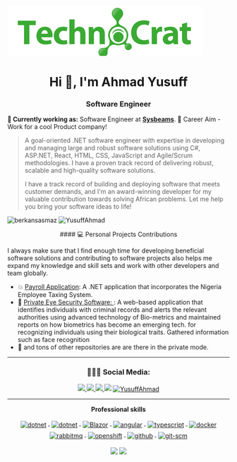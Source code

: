 ![](assets/header.png)
<h1 align="center">Hi 👋, I'm Ahmad Yusuff</h1>
<h3 align="center">Software Engineer</h3>

**💼 Currently working as:** Software Engineer at <a href="https://github.com/orgs/sysbeams/" target="_blank"><b>Sysbeams</b></a>.
🦸 Career Aim - Work for a cool Product company! 

> A goal-oriented .NET software engineer with expertise in developing and managing large and robust 
software solutions using C#, ASP.NET, React, HTML, CSS, JavaScript and Agile/Scrum methodologies. I have a proven track record of delivering 
robust, scalable and high-quality software solutions. 
>
> I have a track record of building and deploying software that meets customer demands, and I'm an award-winning developer for my 
valuable contribution towards solving African problems. Let me help you 
bring your software ideas to life!

<p align="left">
<img src="https://github-readme-stats.vercel.app/api/top-langs/?username=YusuffAhmad&layout=compact&theme=tokyonight&count_private=true" alt="berkansasmaz" height="160" />
<img src="https://github-readme-stats.vercel.app/api?username=YusuffAhmad&show_icons=true&theme=tokyonight&count_private=true" alt="YusuffAhmad" height="160" />
</p>

<p align="center">
#### 💻 Personal Projects Contributions

I always make sure that I find enough time for developing beneficial software solutions and contributing to software projects also helps me expand my knowledge and skill sets and work with other developers and team globally.

- 💥 [Payroll Application](https://github.com/YusuffAhmad/payrollapplication): A .NET application that incorporates the Nigeria Employee Taxing System.
- 🛒 [Private Eye Security Software: ](https://github.com/YusuffAhmad/PrivateEye): A web-based application that identifies individuals with criminal records and alerts the relevant authorities
using advanced technology of Bio-metrics and maintained reports on how biometrics has become an emerging tech. for recognizing individuals using their biological traits. Gathered information such as face recognition
- 🥇 and tons of other repositories are are there in the private mode.

</p>

<hr />

<h3 align="center"> 👨🏻‍💻 Social Media: </h4>
<p align="center"> 
 <a href="https://twitter.com/privateeye47493" alt="Ahmad's twitter">
   <img src="https://img.shields.io/badge/-@iammukeshm-%231DA1F2?style=flat-square&logo=twitter&logoColor=ffffff" />
 </a>
 <a href="https://github.com/YusuffAhmad" alt="mukesh's github">
   <img src="https://img.shields.io/badge/-@iammukeshm-%23181717?style=flat-square&logo=github" />
 </a>
 <a href="https://www.linkedin.com/in/yusuff-ahmad-o-a27233238/" alt="mukesh's linkedin">
   <img src="https://img.shields.io/badge/-iammukeshm-blue?style=flat-square&logo=Linkedin&logoColor=white&link=https://www.linkedin.com/in/iammukeshm" />
 </a>
 <a>
   <img src="https://komarev.com/ghpvc/?username=YusuffAhmad&color=ff69b4&style=flat-square" />
 </a>
<a href="https://www.linkedin.com/in/yusuff-ahmad-o-a27233238/" target="blank"><img align="center" src="https://cdn.jsdelivr.net/npm/simple-icons@3.0.1/icons/linkedin.svg" alt="YusuffAhmad" height="30" width="30" /></a>
</p>

<hr />


<p align="center"> 
 <strong>
  Professional skills
  </strong>
</p>

<p align="center">
  <a href="https://dotnet.microsoft.com/">
    <img src="https://www.vectorlogo.zone/logos/dotnet/dotnet-ar21.svg" alt="dotnet" style="vertical-align:top; margin:4px;">
  </a>
  <a href="https://dotnet.microsoft.com/">
    <img src="https://upload.wikimedia.org/wikipedia/commons/e/ee/.NET_Core_Logo.svg" height="60px" alt="dotnet" style="vertical-align:top; margin:4px;">
  </a>
  <a href="https://dotnet.microsoft.com/apps/aspnet/web-apps/blazor">
    <img src="https://upload.wikimedia.org/wikipedia/commons/d/d0/Blazor.png" alt="Blazor" height="60px" style="vertical-align:top; margin:4px">
  </a>
  <a href="https://angular.io">
    <img src="https://www.vectorlogo.zone/logos/angular/angular-ar21.svg" alt="angular" style="vertical-align:top; margin:4px;">
  </a>
  <a href="">
    <img src="https://www.vectorlogo.zone/logos/typescriptlang/typescriptlang-ar21.svg" alt="typescript" style="vertical-align:top; margin:4px;">
  </a>  
  <a href="https://hub.docker.com/">
    <img src="https://www.vectorlogo.zone/logos/docker/docker-ar21.svg" alt="docker" style="vertical-align:top; margin:4px">
  </a>
   <a href="https://www.rabbitmq.com">
    <img src="https://www.vectorlogo.zone/logos/rabbitmq/rabbitmq-ar21.svg" alt="rabbitmq" style="vertical-align:top; margin:4px">
  </a>
  <a href="https://www.openshift.com">
    <img src="https://www.vectorlogo.zone/logos/openshift/openshift-ar21.svg" alt="openshift" style="vertical-align:top; margin:4px">
  </a>
  <a href="https://www.github.com">
    <img src="https://www.vectorlogo.zone/logos/github/github-ar21.svg" alt="github" style="vertical-align:top; margin:4px">
  </a>
  <a href="https://www.git.com">
    <img src="https://www.vectorlogo.zone/logos/git-scm/git-scm-ar21.svg" alt="git-scm" style="vertical-align:top; margin:4px">
  </a>
</p>

<p align="center">
<img src="https://streak-stats.demolab.com?user=YusuffAhmad&theme=dark&border_radius=40&background=FFFFFF00&sideLabels=7F7F7FBE&dates=7F7F7FBE&sideNums=7F7F7F&currStreakNum=7F7F7F" />
<a href="#" alt="Ahmad's github stats"><img src="https://github-readme-stats.vercel.app/api?username=YusuffAhmad" /></a>
</p>